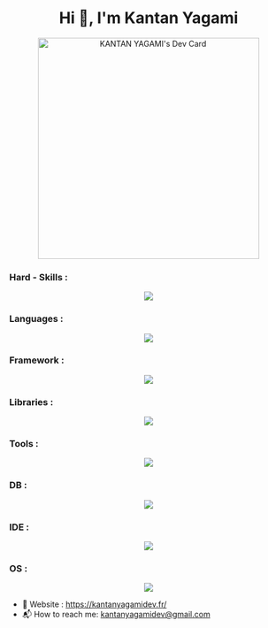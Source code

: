 <h1 align="center">Hi 👋, I'm Kantan Yagami</h1>




<p align="center" ><a href="https://app.daily.dev/KANTANDEV"><img src="https://api.daily.dev/devcards/7fbecf1871794289aea4848aa71d2351.png?r=suw" width="400" alt="KANTAN YAGAMI's Dev Card"/></a> </p>
 

<h3 align="left">Hard - Skills :</h3>
<p align="center">
  <a href="https://skillicons.dev">
    <img src="https://skillicons.dev/icons?i=devto,ai" />
  </a>
</p>

<h3 align="left">Languages :</h3>
<p align="center">
  <a href="https://skillicons.dev">
    <img src="https://skillicons.dev/icons?i=html,css,sass,js,ts,py" />
  </a>
</p>

<h3 align="left">Framework :</h3>
<p align="center">
  <a href="https://skillicons.dev">
    <img src="https://skillicons.dev/icons?i=react" />
  </a>
</p>

<h3 align="left">Libraries :</h3>
<p align="center">
  <a href="https://skillicons.dev">
    <img src="https://skillicons.dev/icons?i=redux,express,pytorch,materialui,tailwind" />
  </a>
</p>

<h3 align="left">Tools :</h3>
<p align="center">
  <a href="https://skillicons.dev">
    <img src="https://skillicons.dev/icons?i=nodejs,vite,webpack,nextjs,prisma,electron,tensorflow,azure,jest,postman" />
  </a>
</p>

<h3 align="left">DB :</h3>
<p align="center">
  <a href="https://skillicons.dev">
    <img src="https://skillicons.dev/icons?i=mongodb" />
  </a>
</p>


<h3 align="left">IDE :</h3>
<p align="center">
  <a href="https://skillicons.dev">
    <img src="https://skillicons.dev/icons?i=vscode" />
  </a>
</p>

<h3 align="left">OS :</h3>
<p align="center">
  <a href="https://skillicons.dev">
    <img src="https://skillicons.dev/icons?i=linux" />
  </a>
</p>

- 📧  Website : https://kantanyagamidev.fr/
- 📬 How to reach me: kantanyagamidev@gmail.com
